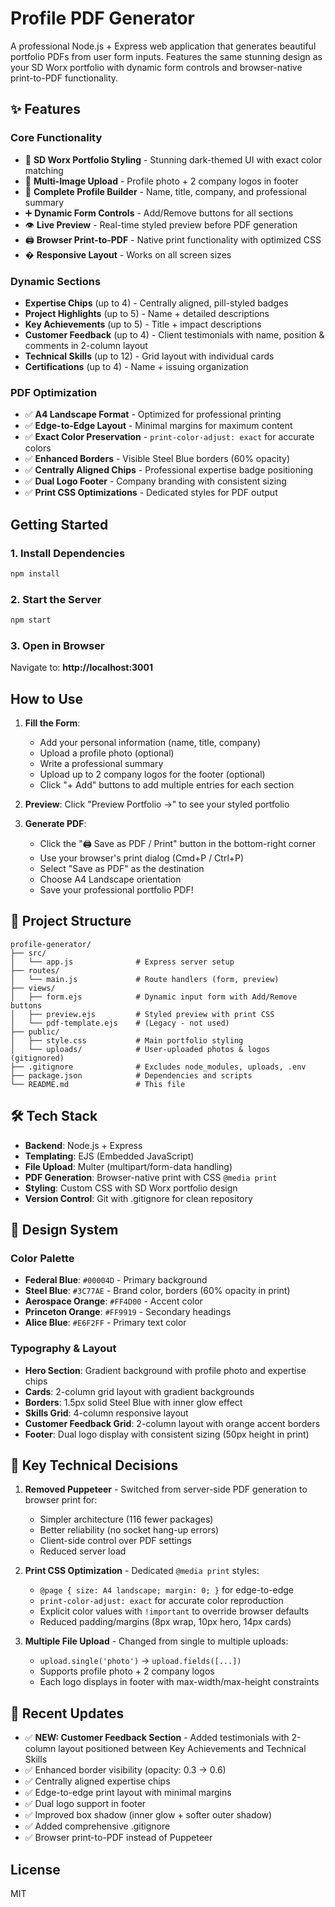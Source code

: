 # Profile PDF Generator

A professional Node.js + Express web application that generates beautiful portfolio PDFs from user form inputs. Features the same stunning design as your SD Worx portfolio with dynamic form controls and browser-native print-to-PDF functionality.

## ✨ Features

### Core Functionality

- 🎨 **SD Worx Portfolio Styling** - Stunning dark-themed UI with exact color matching
- 📸 **Multi-Image Upload** - Profile photo + 2 company logos in footer
- 📝 **Complete Profile Builder** - Name, title, company, and professional summary
- ➕ **Dynamic Form Controls** - Add/Remove buttons for all sections
- 👁️ **Live Preview** - Real-time styled preview before PDF generation
- 🖨️ **Browser Print-to-PDF** - Native print functionality with optimized CSS
- � **Responsive Layout** - Works on all screen sizes

### Dynamic Sections

- **Expertise Chips** (up to 4) - Centrally aligned, pill-styled badges
- **Project Highlights** (up to 5) - Name + detailed descriptions
- **Key Achievements** (up to 5) - Title + impact descriptions
- **Customer Feedback** (up to 4) - Client testimonials with name, position & comments in 2-column layout
- **Technical Skills** (up to 12) - Grid layout with individual cards
- **Certifications** (up to 4) - Name + issuing organization

### PDF Optimization

- ✅ **A4 Landscape Format** - Optimized for professional printing
- ✅ **Edge-to-Edge Layout** - Minimal margins for maximum content
- ✅ **Exact Color Preservation** - `print-color-adjust: exact` for accurate colors
- ✅ **Enhanced Borders** - Visible Steel Blue borders (60% opacity)
- ✅ **Centrally Aligned Chips** - Professional expertise badge positioning
- ✅ **Dual Logo Footer** - Company branding with consistent sizing
- ✅ **Print CSS Optimizations** - Dedicated styles for PDF output

## Getting Started

### 1. Install Dependencies

```bash
npm install
```

### 2. Start the Server

```bash
npm start
```

### 3. Open in Browser

Navigate to: **http://localhost:3001**

## How to Use

1. **Fill the Form**:

   - Add your personal information (name, title, company)
   - Upload a profile photo (optional)
   - Write a professional summary
   - Upload up to 2 company logos for the footer (optional)
   - Click "+ Add" buttons to add multiple entries for each section

2. **Preview**: Click "Preview Portfolio →" to see your styled portfolio

3. **Generate PDF**:
   - Click the "🖨️ Save as PDF / Print" button in the bottom-right corner
   - Use your browser's print dialog (Cmd+P / Ctrl+P)
   - Select "Save as PDF" as the destination
   - Choose A4 Landscape orientation
   - Save your professional portfolio PDF!

## 📁 Project Structure

```text
profile-generator/
├── src/
│   └── app.js              # Express server setup
├── routes/
│   └── main.js             # Route handlers (form, preview)
├── views/
│   ├── form.ejs            # Dynamic input form with Add/Remove buttons
│   ├── preview.ejs         # Styled preview with print CSS
│   └── pdf-template.ejs    # (Legacy - not used)
├── public/
│   ├── style.css           # Main portfolio styling
│   └── uploads/            # User-uploaded photos & logos (gitignored)
├── .gitignore              # Excludes node_modules, uploads, .env
├── package.json            # Dependencies and scripts
└── README.md               # This file
```

## 🛠️ Tech Stack

- **Backend**: Node.js + Express
- **Templating**: EJS (Embedded JavaScript)
- **File Upload**: Multer (multipart/form-data handling)
- **PDF Generation**: Browser-native print with CSS `@media print`
- **Styling**: Custom CSS with SD Worx portfolio design
- **Version Control**: Git with .gitignore for clean repository

## 🎨 Design System

### Color Palette

- **Federal Blue**: `#00004D` - Primary background
- **Steel Blue**: `#3C77AE` - Brand color, borders (60% opacity in print)
- **Aerospace Orange**: `#FF4D00` - Accent color
- **Princeton Orange**: `#FF9919` - Secondary headings
- **Alice Blue**: `#E6F2FF` - Primary text color

### Typography & Layout

- **Hero Section**: Gradient background with profile photo and expertise chips
- **Cards**: 2-column grid layout with gradient backgrounds
- **Borders**: 1.5px solid Steel Blue with inner glow effect
- **Skills Grid**: 4-column responsive layout
- **Customer Feedback Grid**: 2-column layout with orange accent borders
- **Footer**: Dual logo display with consistent sizing (50px height in print)

## 🔧 Key Technical Decisions

1. **Removed Puppeteer** - Switched from server-side PDF generation to browser print for:

   - Simpler architecture (116 fewer packages)
   - Better reliability (no socket hang-up errors)
   - Client-side control over PDF settings
   - Reduced server load

2. **Print CSS Optimization** - Dedicated `@media print` styles:

   - `@page { size: A4 landscape; margin: 0; }` for edge-to-edge
   - `print-color-adjust: exact` for accurate color reproduction
   - Explicit color values with `!important` to override browser defaults
   - Reduced padding/margins (8px wrap, 10px hero, 14px cards)

3. **Multiple File Upload** - Changed from single to multiple uploads:
   - `upload.single('photo')` → `upload.fields([...])`
   - Supports profile photo + 2 company logos
   - Each logo displays in footer with max-width/max-height constraints

## 📝 Recent Updates

- ✅ **NEW: Customer Feedback Section** - Added testimonials with 2-column layout positioned between Key Achievements and Technical Skills
- ✅ Enhanced border visibility (opacity: 0.3 → 0.6)
- ✅ Centrally aligned expertise chips
- ✅ Edge-to-edge print layout with minimal margins
- ✅ Dual logo support in footer
- ✅ Improved box shadow (inner glow + softer outer shadow)
- ✅ Added comprehensive .gitignore
- ✅ Browser print-to-PDF instead of Puppeteer

## License

MIT
